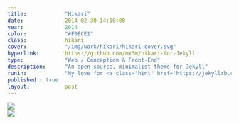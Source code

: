 ```yaml
---
title:            "Hikari"
date:             2014-02-30 14:00:00
year:             2014
color:            "#F0ECE1"
class:            hikari
cover:            "/img/work/hikari/hikari-cover.svg"
hyperlink:        https://github.com/mx3m/hikari-for-Jekyll
type:             "Web / Conception & Front-End"
description:      "An open-source, minimalist theme for Jekyll"
runin:            "My love for <a class='hint' href='https://jekyllrb.com/'>Jekyll</a> pushed me to create a minimal, code-friendly, easily customizable theme for it. Hikari was born. <a class='hint' href='https://github.com/mx3m/hikari-for-jekyll'>The repository</a> is no longer active but the theme is still compatible with Jekyll's latest update, you can use it as a starter point for your next blog project."
published : true
layout:           post
---
```


<div class="post-content-grid">
  <div class="post-content-column column-2">
    <img class="post-content-screen desktop" src="{{ site.baseurl }}/img/work/hikari/hikari-article-desktop.png" />
  </div>
  <div class="post-content-column column-3">
    <img class="post-content-screen iphone" src="{{ site.baseurl }}/img/work/hikari/hikari-index-mobile.png" />
  </div>
</div>
